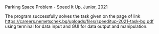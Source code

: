 Parking Space Problem - Speed It Up, Junior, 2021

The program successfully solves the task given on the page of link https://careers.nemetschek.bg/uploads/files/speeditup-2021-task-bg.pdf
using terminal for data input and GUI for data output and manipulation.